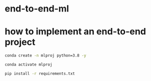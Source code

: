 # end-to-end-ml
# how to implement an end-to-end project

``` bash
conda create -n mlproj python=3.8 -y
```
``` bash
conda activate mlproj
```
``` bash
pip install -r requirements.txt
```
